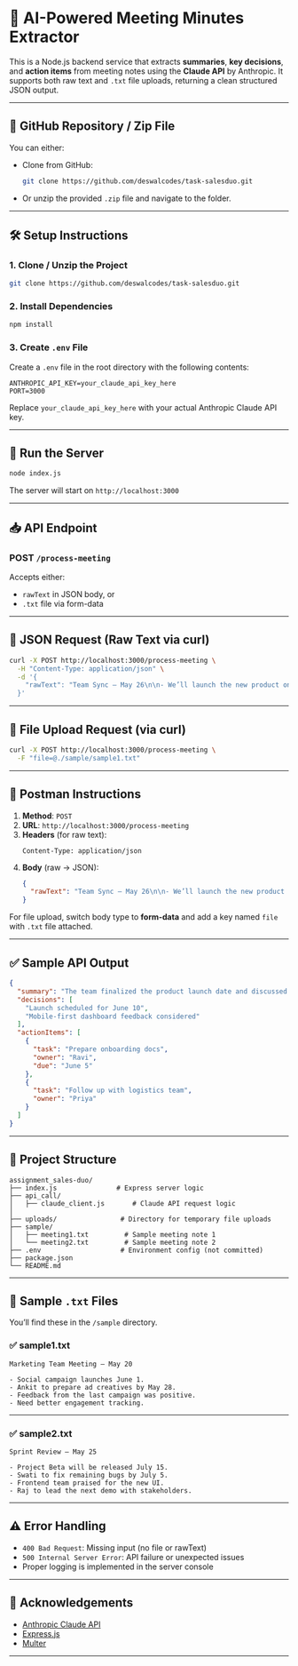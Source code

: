 # 🧠 AI-Powered Meeting Minutes Extractor

This is a Node.js backend service that extracts **summaries**, **key decisions**, and **action items** from meeting notes using the **Claude API** by Anthropic. It supports both raw text and `.txt` file uploads, returning a clean structured JSON output.

---

## 📂 GitHub Repository / Zip File

You can either:

- Clone from GitHub:
  ```bash
  git clone https://github.com/deswalcodes/task-salesduo.git
  
  
  ```

- Or unzip the provided `.zip` file and navigate to the folder.

---

## 🛠️ Setup Instructions

### 1. Clone / Unzip the Project

```bash
git clone https://github.com/deswalcodes/task-salesduo.git

```

### 2. Install Dependencies

```bash
npm install
```

### 3. Create `.env` File

Create a `.env` file in the root directory with the following contents:

```env
ANTHROPIC_API_KEY=your_claude_api_key_here
PORT=3000
```

Replace `your_claude_api_key_here` with your actual Anthropic Claude API key.

---

## 🚀 Run the Server

```bash
node index.js
```

The server will start on `http://localhost:3000`

---

## 📥 API Endpoint

### POST `/process-meeting`

Accepts either:

- `rawText` in JSON body, or  
- `.txt` file via form-data

---

## 🧾 JSON Request (Raw Text via curl)

```bash
curl -X POST http://localhost:3000/process-meeting \
  -H "Content-Type: application/json" \
  -d '{
    "rawText": "Team Sync – May 26\n\n- We’ll launch the new product on June 10.\n- Ravi to prepare onboarding docs by June 5.\n- Priya will follow up with logistics team on packaging delay.\n- Beta users requested a mobile-first dashboard."
  }'
```

---

## 📁 File Upload Request (via curl)

```bash
curl -X POST http://localhost:3000/process-meeting \
  -F "file=@./sample/sample1.txt"
```

---

## 🧪 Postman Instructions

1. **Method**: `POST`  
2. **URL**: `http://localhost:3000/process-meeting`  
3. **Headers** (for raw text):
   ```
   Content-Type: application/json
   ```
4. **Body** (raw → JSON):
   ```json
   {
     "rawText": "Team Sync – May 26\n\n- We’ll launch the new product on June 10.\n- Ravi to prepare onboarding docs by June 5.\n- Priya will follow up with logistics team on packaging delay.\n- Beta users requested a mobile-first dashboard."
   }
   ```

For file upload, switch body type to **form-data** and add a key named `file` with `.txt` file attached.

---

## ✅ Sample API Output

```json
{
  "summary": "The team finalized the product launch date and discussed onboarding and logistics tasks. Feedback on a mobile-first dashboard was also shared.",
  "decisions": [
    "Launch scheduled for June 10",
    "Mobile-first dashboard feedback considered"
  ],
  "actionItems": [
    {
      "task": "Prepare onboarding docs",
      "owner": "Ravi",
      "due": "June 5"
    },
    {
      "task": "Follow up with logistics team",
      "owner": "Priya"
    }
  ]
}
```

---

## 📂 Project Structure

```
assignment_sales-duo/
├── index.js               # Express server logic
├── api_call/
│   ├── claude_client.js       # Claude API request logic
│         
├── uploads/                # Directory for temporary file uploads
├── sample/
│   ├── meeting1.txt         # Sample meeting note 1
│   └── meeting2.txt         # Sample meeting note 2
├── .env                    # Environment config (not committed)
├── package.json
└── README.md
```

---

## 📄 Sample `.txt` Files

You’ll find these in the `/sample` directory.

### ✅ sample1.txt

```
Marketing Team Meeting – May 20

- Social campaign launches June 1.
- Ankit to prepare ad creatives by May 28.
- Feedback from the last campaign was positive.
- Need better engagement tracking.
```

---

### ✅ sample2.txt

```
Sprint Review – May 25

- Project Beta will be released July 15.
- Swati to fix remaining bugs by July 5.
- Frontend team praised for the new UI.
- Raj to lead the next demo with stakeholders.
```

---

## ⚠️ Error Handling

- `400 Bad Request`: Missing input (no file or rawText)
- `500 Internal Server Error`: API failure or unexpected issues
- Proper logging is implemented in the server console

---

## 🤝 Acknowledgements

- [Anthropic Claude API](https://www.anthropic.com/)
- [Express.js](https://expressjs.com/)
- [Multer](https://github.com/expressjs/multer)

---

